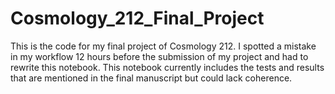 # Cosmology_212_Final_Project
This is the code for my final project of Cosmology 212. I spotted a mistake in my workflow 12 hours before the submission of my project and had to rewrite this notebook. This notebook currently includes the tests and results that are mentioned in the final manuscript but could lack coherence. 
